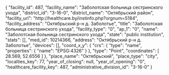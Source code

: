 {
    "facility_id": 487,
    "facility_name": "Заболотская больница сестринского ухода",
    "district_id": "3-16-0",
    "district_name": "Октябрьский район",
    "facility_url": "http:\/\/healthcare.by\/instinfo.php?orgnum=5184",
    "facility_address": "Октябрьский р-н д. Заболотье",
    "title": "Заболотская больница сестринского ухода",
    "facility_type": "0",
    "ap_1": "0",
    "name": "Заболотская больница сестринского ухода",
    "state": "public institution",
    "stats": [],
    "med_id": 10214366,
    "address": "Октябрьский р-н д. Заболотье",
    "devices": [],
    "coord_x_y": {
        "crs": {
            "type": "name",
            "properties": {
                "name": "EPSG:4326"
            }
        },
        "type": "Point",
        "coordinates": [
            28.569,
            52.6556
        ]
    },
    "place_name": "Октябрьский",
    "place_type": "city",
    "localties_key": 77,
    "year_of_closing": null,
    "year_of_opening": "0",
    "healthcare_facility_key": 487,
    "administrative_division_id": "3-16-0"
}